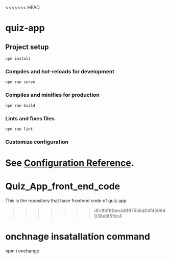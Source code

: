 <<<<<<< HEAD
# quiz-app

## Project setup
```
npm install
```

### Compiles and hot-reloads for development
```
npm run serve
```

### Compiles and minifies for production
```
npm run build
```

### Lints and fixes files
```
npm run lint
```

### Customize configuration
See [Configuration Reference](https://cli.vuejs.org/config/).
=======
# Quiz_App_front_end_code
This is the repository that have frontend code of quiz app 
>>>>>>> dfc1f6f81becb8f87556d04f45094038e8f5fdc4


# onchnage insatallation command
npm i onchange
